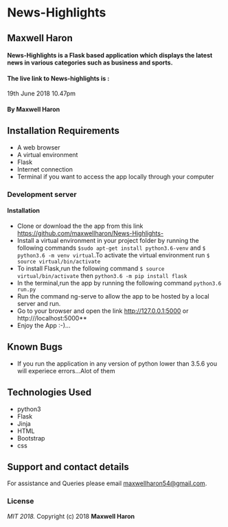 # News-Highlights
## Maxwell Haron
#### News-Highlights is a Flask based application which displays the latest news in various categories such as business and sports.
#### The live link to News-highlights is :
 19th June 2018 10.47pm
#### By **Maxwell Haron**
## Installation Requirements
* A web browser
* A virtual environment
* Flask
* Internet connection
* Terminal if you want to access the app locally through your computer
### Development server
####
#### Installation
* Clone or download the the app from this link https://github.com/maxwellharon/News-Highlights-
* Install a virtual environment in your project folder by running the following commands `$sudo apt-get install python3.6-venv` and `$ python3.6 -m venv virtual`.To activate the virtual environment run `$ source virtual/bin/activate`
* To install Flask,run the following command `$ source virtual/bin/activate` then `python3.6 -m pip install flask`
* In the terminal,run the app by running the following command `python3.6 run.py`
* Run the command ng-serve to allow the app to be hosted by a local server and run.
* Go to your browser and open the link http://127.0.0.1:5000 or http:///localhost:5000**
* Enjoy the App :-)...
## Known Bugs
* If you run the application in any version of python lower than 3.5.6 you will experiece errors...Alot of them
## Technologies Used
* python3
* Flask
* Jinja
* HTML
* Bootstrap
* css

## Support and contact details
For assistance and Queries please email maxwellharon54@gmail.com.

### License
*MIT 2018.*
Copyright (c) 2018 **Maxwell Haron**
